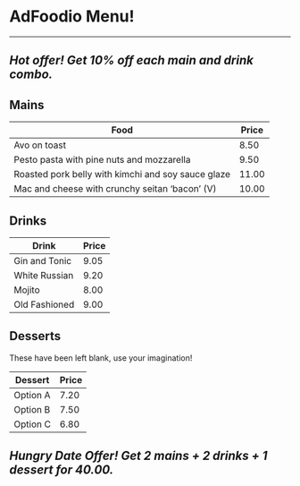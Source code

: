 # AdFoodio Menu!

---

## *Hot offer! Get 10% off each main and drink combo.*

## Mains

| Food | Price |
| ------------- | ------------- |
| Avo on toast  | 8.50  |
| Pesto pasta with pine nuts and mozzarella  | 9.50  |
| Roasted pork belly with kimchi and soy sauce glaze  | 11.00  |
| Mac and cheese with crunchy seitan ‘bacon’ (V)  | 10.00  |

## Drinks

| Drink | Price |
| ------------- | ------------- |
| Gin and Tonic  | 9.05  |
| White Russian  | 9.20  |
| Mojito  | 8.00  |
| Old Fashioned  | 9.00  |

## Desserts

These have been left blank, use your imagination!

| Dessert | Price |
| ------------- | ------------- |
| Option A  | 7.20  |
| Option B  | 7.50 |
| Option C  | 6.80  |

## *Hungry Date Offer! Get 2 mains + 2 drinks + 1 dessert for 40.00.*
